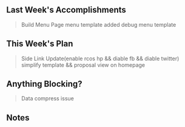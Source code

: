## Last Week's Accomplishments

> Build Menu Page
> menu template added
> debug menu template

## This Week's Plan

> Side Link Update(enable rcos hp && diable fb && diable twitter)
> simplify template && proposal view on homepage

## Anything Blocking?
> Data compress issue

## Notes

